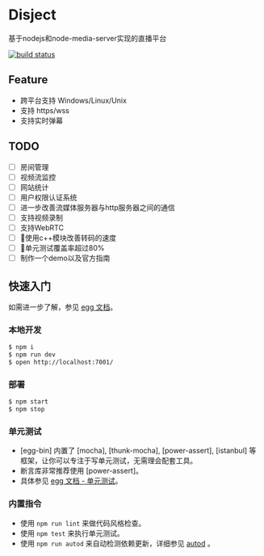 # Disject

基于nodejs和node-media-server实现的直播平台

[![build status][travis-image]][travis-url]

[travis-image]:https://travis-ci.org/disject/disject-server.svg?branch=master
[travis-url]: https://travis-ci.org/disject/disject-server


## Feature
- 跨平台支持 Windows/Linux/Unix
- 支持 https/wss
- 支持实时弹幕


## TODO
- [ ] 房间管理
- [ ] 视频流监控
- [ ] 网站统计
- [ ] 用户权限认证系统
- [ ] 进一步改善流媒体服务器与http服务器之间的通信
- [ ] 支持视频录制
- [ ] 支持WebRTC
- [ ] 使用c++模块改善转码的速度
- [ ] 单元测试覆盖率超过80%
- [ ] 制作一个demo以及官方指南

## 快速入门

<!-- 在此次添加使用文档 -->

如需进一步了解，参见 [egg 文档][egg]。

### 本地开发

```bash
$ npm i
$ npm run dev
$ open http://localhost:7001/
```

### 部署

```bash
$ npm start
$ npm stop
```

### 单元测试

- [egg-bin] 内置了 [mocha], [thunk-mocha], [power-assert], [istanbul] 等框架，让你可以专注于写单元测试，无需理会配套工具。
- 断言库非常推荐使用 [power-assert]。
- 具体参见 [egg 文档 - 单元测试](https://eggjs.org/zh-cn/core/unittest)。

### 内置指令

- 使用 `npm run lint` 来做代码风格检查。
- 使用 `npm test` 来执行单元测试。
- 使用 `npm run autod` 来自动检测依赖更新，详细参见 [autod](https://www.npmjs.com/package/autod) 。


[egg]: https://eggjs.org
